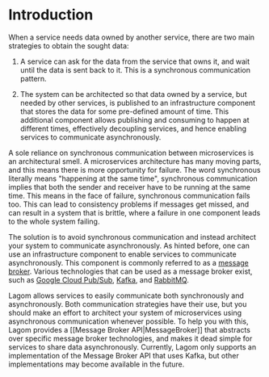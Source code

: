 # Introduction

When a service needs data owned by another service, there are two main strategies to obtain the sought data:

1) A service can ask for the data from the service that owns it, and wait until the data is sent back to it. This is a synchronous communication pattern.

2) The system can be architected so that data owned by a service, but needed by other services, is published to an infrastructure component that stores the data for some pre-defined amount of time. This additional component allows publishing and consuming to happen at different times, effectively decoupling services, and hence enabling services to communicate asynchronously.

A sole reliance on synchronous communication between microservices is an architectural smell. A microservices architecture has many moving parts, and this means there is more opportunity for failure. The word synchronous literally means "happening at the same time", synchronous communication implies that both the sender and receiver have to be running at the same time. This means in the face of failure, synchronous communication fails too. This can lead to consistency problems if messages get missed, and can result in a system that is brittle, where a failure in one component leads to the whole system failing.

The solution is to avoid synchronous communication and instead architect your system to communicate asynchronously. As hinted before, one can use an infrastructure component to enable services to communicate asynchronously. This component is commonly referred to as a [message broker](https://en.wikipedia.org/wiki/Message_broker). Various technologies that can be used as a message broker exist, such as [Google Cloud Pub/Sub](https://cloud.google.com/pubsub/docs/overview), [Kafka](http://kafka.apache.org/), and [RabbitMQ](https://www.rabbitmq.com/).

Lagom allows services to easily communicate both synchronously and asynchronously. Both communication strategies have their use, but you should make an effort to architect your system of microservices using asynchronous communication whenever possible. To help you with this, Lagom provides a [[Message Broker API|MessageBroker]] that abstracts over specific message broker technologies, and makes it dead simple for services to share data asynchronously. Currently, Lagom only supports an implementation of the Message Broker API that uses Kafka, but other implementations may become available in the future.
